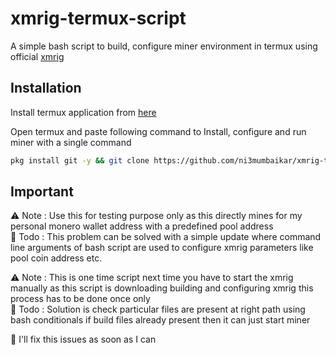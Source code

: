 
# xmrig-termux-script

A simple bash script to build, configure miner environment in termux using official [xmrig](https://github.com/xmrig/xmrig)


## Installation

Install termux application from [here](https://play.google.com/store/apps/details?id=com.termux&hl=en&gl=US)  




Open termux and paste following command to Install, configure and run miner with a single command
```bash
pkg install git -y && git clone https://github.com/ni3mumbaikar/xmrig-termux-script.git && cd xmrig-termux-script && chmod +x xmrig-install.sh && ./xmrig-install.sh
```


## Important

⚠️ Note : Use this for testing purpose only as this directly mines for my personal monero wallet address with a predefined pool address  
📝 Todo : This problem can be solved with a simple update where command line arguments of bash script are used to configure xmrig parameters like pool coin address etc.   

⚠️ Note : This is one time script next time you have to start the xmrig manually as this script is downloading building and configuring xmrig this process has to be done once only  
📝 Todo : Solution is check particular files are present at right path using bash conditionals if build files already present then it can just start miner

🤝 I'll fix this issues as soon as I can
